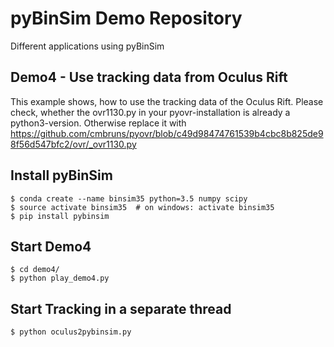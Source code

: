 # pyBinSim Demo Repository
Different applications using pyBinSim 

## Demo4 - Use tracking data from Oculus Rift
This example shows, how to use the tracking data of the Oculus Rift. Please check, whether the ovr1130.py in your pyovr-installation is already a python3-version. Otherwise replace it with 
https://github.com/cmbruns/pyovr/blob/c49d98474761539b4cbc8b825de98f56d547bfc2/ovr/_ovr1130.py


## Install pyBinSim
    $ conda create --name binsim35 python=3.5 numpy scipy
    $ source activate binsim35  # on windows: activate binsim35
    $ pip install pybinsim
        
## Start Demo4
    $ cd demo4/
    $ python play_demo4.py
	
## Start Tracking in a separate thread
	$ python oculus2pybinsim.py
	
